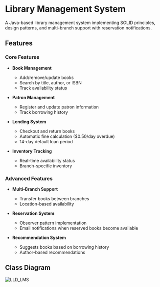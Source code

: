 # Library Management System

A Java-based library management system implementing SOLID principles, design patterns, and multi-branch support with reservation notifications.

## Features

### Core Features
- **Book Management**
  - Add/remove/update books
  - Search by title, author, or ISBN
  - Track availability status

- **Patron Management**
  - Register and update patron information
  - Track borrowing history

- **Lending System**
  - Checkout and return books
  - Automatic fine calculation ($0.50/day overdue)
  - 14-day default loan period

- **Inventory Tracking**
  - Real-time availability status
  - Branch-specific inventory

### Advanced Features
- **Multi-Branch Support**
  - Transfer books between branches
  - Location-based availability

- **Reservation System**
  - Observer pattern implementation
  - Email notifications when reserved books become available

- **Recommendation System**
  - Suggests books based on borrowing history
  - Author-based recommendations

## Class Diagram
![LLD_LMS](https://github.com/user-attachments/assets/80ae1786-d75c-4ad3-b59d-57506b8f40a4)
